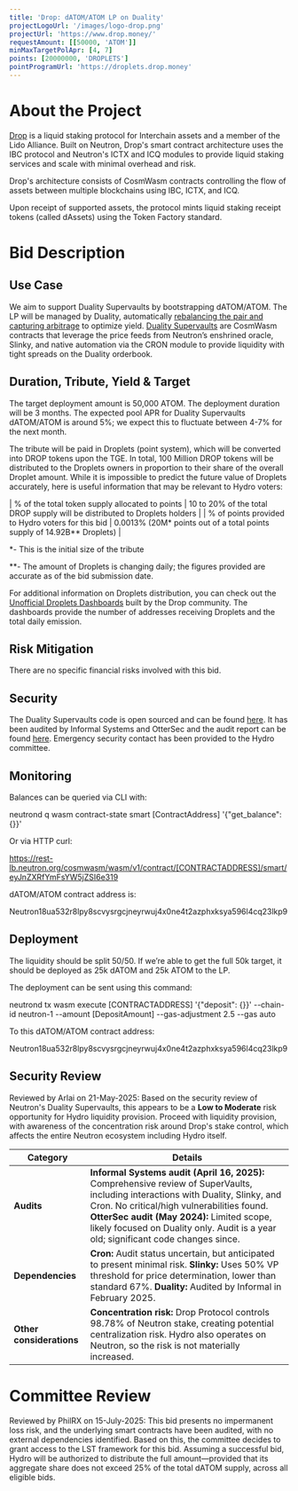 ```yaml
---
title: 'Drop: dATOM/ATOM LP on Duality'
projectLogoUrl: '/images/logo-drop.png'
projectUrl: 'https://www.drop.money/'
requestAmount: [[50000, 'ATOM']]
minMaxTargetPolApr: [4, 7]
points: [20000000, 'DROPLETS']
pointProgramUrl: 'https://droplets.drop.money'
---
```


# About the Project

[Drop](https://www.drop.money/) is a liquid staking protocol for Interchain assets and a member of the Lido Alliance. Built on Neutron, Drop's smart contract architecture uses the IBC protocol and Neutron's ICTX and ICQ modules to provide liquid staking services and scale with minimal overhead and risk.

Drop's architecture consists of CosmWasm contracts controlling the flow of assets between multiple blockchains using IBC, ICTX, and ICQ.

Upon receipt of supported assets, the protocol mints liquid staking receipt tokens (called dAssets) using the Token Factory standard.

# Bid Description

## Use Case

We aim to support Duality Supervaults by bootstrapping dATOM/ATOM. The LP will be managed by Duality, automatically [rebalancing the pair and capturing arbitrage](https://hadron.notion.site/Supervaults-Explainer-16485d6b9b1080a78d9dd60dfefed4d9#16485d6b9b1080518aaae92858288bbb) to optimize yield. [Duality Supervaults](https://hadron.notion.site/Supervaults-Explainer-16485d6b9b1080a78d9dd60dfefed4d9) are CosmWasm contracts that leverage the price feeds from Neutron’s enshrined oracle, Slinky, and native automation via the CRON module to provide liquidity with tight spreads on the Duality orderbook.

## Duration, Tribute, Yield & Target

The target deployment amount is 50,000 ATOM. The deployment duration will be 3 months. The expected pool APR for Duality Supervaults dATOM/ATOM is around 5%; we expect this to fluctuate between 4-7% for the next month.

The tribute will be paid in Droplets (point system), which will be converted into DROP tokens upon the TGE. In total, 100 Million DROP tokens will be distributed to the Droplets owners in proportion to their share of the overall Droplet amount. While it is impossible to predict the future value of Droplets accurately, here is useful information that may be relevant to Hydro voters:

| % of the total token supply allocated to points | 10 to 20% of the total DROP supply will be distributed to Droplets holders |
| % of points provided to Hydro voters for this bid | 0.0013% (20M\* points out of a total points supply of 14.92B\*\* Droplets) |

\*- This is the initial size of the tribute

\*\*- The amount of Droplets is changing daily; the figures provided are accurate as of the bid submission date.

For additional information on Droplets distribution, you can check out the [Unofficial Droplets Dashboards](https://dropletsdash.xyz/) built by the Drop community. The dashboards provide the number of addresses receiving Droplets and the total daily emission.

## Risk Mitigation

There are no specific financial risks involved with this bid.

## Security

The Duality Supervaults code is open sourced and can be found [here](https://github.com/neutron-org/neutron/tree/main/x/dex). It has been audited by Informal Systems and OtterSec and the audit report can be found [here](https://github.com/neutron-org/duality-audits/blob/main/Informal%20Systems%20SuperVaults%20Audit%204%3A16%3A25.pdf). Emergency security contact has been provided to the Hydro committee.

## Monitoring

Balances can be queried via CLI with:

neutrond q wasm contract-state smart [ContractAddress] '{"get_balance": {}}'

Or via HTTP curl:

https://rest-lb.neutron.org/cosmwasm/wasm/v1/contract/[CONTRACTADDRESS]/smart/eyJnZXRfYmFsYW5jZSI6e319

dATOM/ATOM contract address is:

Neutron18ua532r8lpy8scvysrgcjneyrwuj4x0ne4t2azphxksya596l4cq23lkp9

## Deployment

The liquidity should be split 50/50. If we’re able to get the full 50k target, it should be deployed as 25k dATOM and 25k ATOM to the LP.

The deployment can be sent using this command:

neutrond tx wasm execute [CONTRACTADDRESS] '{"deposit": {}}' --chain-id neutron-1 --amount [DepositAmount] --gas-adjustment 2.5 --gas auto

To this dATOM/ATOM contract address:

Neutron18ua532r8lpy8scvysrgcjneyrwuj4x0ne4t2azphxksya596l4cq23lkp9

## Security Review

Reviewed by Arlai on 21-May-2025: Based on the security review of Neutron's Duality Supervaults, this appears to be a **Low to Moderate** risk opportunity for Hydro liquidity provision. Proceed with liquidity provision, with awareness of the concentration risk around Drop's stake control, which affects the entire Neutron ecosystem including Hydro itself.

| **Category**             | **Details**                                                                                                                                                                                                                                                                                                         |
| ------------------------ | ------------------------------------------------------------------------------------------------------------------------------------------------------------------------------------------------------------------------------------------------------------------------------------------------------------------- |
| **Audits**               | **Informal Systems audit (April 16, 2025):** Comprehensive review of SuperVaults, including interactions with Duality, Slinky, and Cron. No critical/high vulnerabilities found. **OtterSec audit (May 2024):** Limited scope, likely focused on Duality only. Audit is a year old; significant code changes since. |
| **Dependencies**         | **Cron:** Audit status uncertain, but anticipated to present minimal risk. **Slinky:** Uses 50% VP threshold for price determination, lower than standard 67%. **Duality:** Audited by Informal in February 2025.                                                                                                   |
| **Other considerations** | **Concentration risk:** Drop Protocol controls 98.78% of Neutron stake, creating potential centralization risk. Hydro also operates on Neutron, so the risk is not materially increased.                                                                                                                            |

# Committee Review

Reviewed by PhilRX on 15-July-2025: This bid presents no impermanent loss risk, and the underlying smart contracts have been audited, with no external dependencies identified. Based on this, the committee decides to grant access to the LST framework for this bid. Assuming a successful bid, Hydro will be authorized to distribute the full amount—provided that its aggregate share does not exceed 25% of the total dATOM supply, across all eligible bids.
